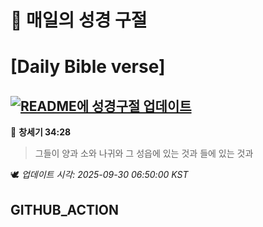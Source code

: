 # 🙏 매일의 성경 구절
# [Daily Bible verse]
## [![README에 성경구절 업데이트](https://github.com/DONGSUKA/first_test/actions/workflows/update-readme-bible.yml/badge.svg)](https://github.com/DONGSUKA/first_test/actions/workflows/update-readme-bible.yml)
<!-- START_BIBLE_VERSE -->
📖 **창세기 34:28**
> 그들이 양과 소와 나귀와 그 성읍에 있는 것과 들에 있는 것과

🕊️ _업데이트 시각: 2025-09-30 06:50:00 KST_
  <!-- END_BIBLE_VERSE -->
## GITHUB_ACTION
